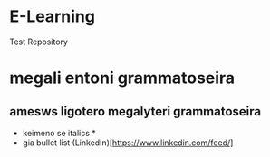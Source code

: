 # E-Learning
Test Repository
# megali entoni grammatoseira
## amesws ligotero megalyteri grammatoseira
* keimeno se italics *
* gia bullet list
(LinkedIn)[https://www.linkedin.com/feed/]
